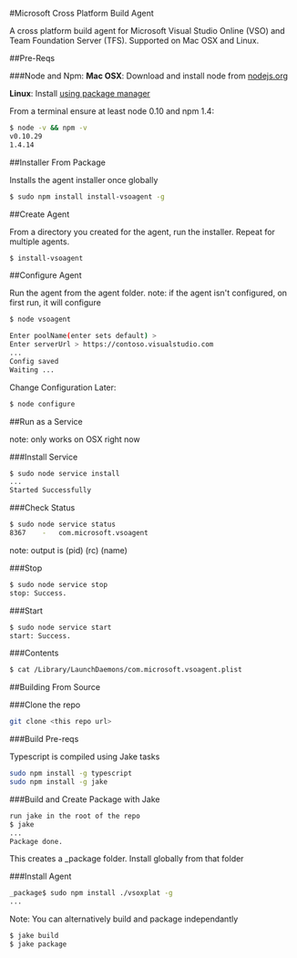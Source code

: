 #Microsoft Cross Platform Build Agent

A cross platform build agent for Microsoft Visual Studio Online (VSO) and Team Foundation Server (TFS).  Supported on Mac OSX and Linux.

##Pre-Reqs

###Node and Npm:
**Mac OSX**: Download and install node from [nodejs.org](http://nodejs.org/)

**Linux**: Install [using package manager](https://github.com/joyent/node/wiki/Installing-Node.js-via-package-manager)

From a terminal ensure at least node 0.10 and npm 1.4:
```bash
$ node -v && npm -v
v0.10.29
1.4.14
```

##Installer From Package

Installs the agent installer once globally

```bash
$ sudo npm install install-vsoagent -g
```

##Create Agent

From a directory you created for the agent, run the installer.  Repeat for multiple agents.

```bash
$ install-vsoagent
```

##Configure Agent

Run the agent from the agent folder.
note: if the agent isn't configured, on first run, it will configure

```bash
$ node vsoagent

Enter poolName(enter sets default) > 
Enter serverUrl > https://contoso.visualstudio.com
...
Config saved
Waiting ...
```

Change Configuration Later:
```bash
$ node configure
```

##Run as a Service

note: only works on OSX right now

###Install Service

```bash
$ sudo node service install
...
Started Successfully
```

###Check Status
```bash
$ sudo node service status
8367	-	com.microsoft.vsoagent
```

note: output is (pid)  (rc)  (name)

###Stop
```bash
$ sudo node service stop
stop: Success.
```

###Start
```bash
$ sudo node service start
start: Success.
```

###Contents
```bash
$ cat /Library/LaunchDaemons/com.microsoft.vsoagent.plist 
```

##Building From Source

###Clone the repo
```bash
git clone <this repo url>
```

###Build Pre-reqs

Typescript is compiled using Jake tasks
```bash
sudo npm install -g typescript
sudo npm install -g jake
```

###Build and Create Package with Jake
```bash
run jake in the root of the repo
$ jake
...
Package done.
```

This creates a _package folder.  Install globally from that folder

###Install Agent
```bash
_package$ sudo npm install ./vsoxplat -g
...
```

Note:  You can alternatively build and package independantly

```bash
$ jake build
$ jake package
```


